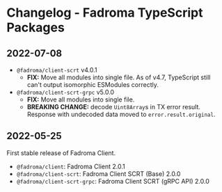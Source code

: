 # Changelog - Fadroma TypeScript Packages

## 2022-07-08

* `@fadroma/client-scrt` v4.0.1
  * **FIX:** Move all modules into single file.
    As of v4.7, TypeScript still can't output isomorphic ESModules correctly.
* `@fadroma/client-scrt-grpc` v5.0.0
  * **FIX:** Move all modules into single file.
  * **BREAKING CHANGE:** decode `Uint8Array`s in TX error result.
    Response with undecoded data moved to `error.result.original`.

## 2022-05-25

First stable release of Fadroma Client.

* `@fadroma/client`: Fadroma Client 2.0.1
* `@fadroma/client-scrt`: Fadroma Client SCRT (Base) 2.0.0
* `@fadroma/client-scrt-grpc`: Fadroma Client SCRT (gRPC API) 2.0.0
